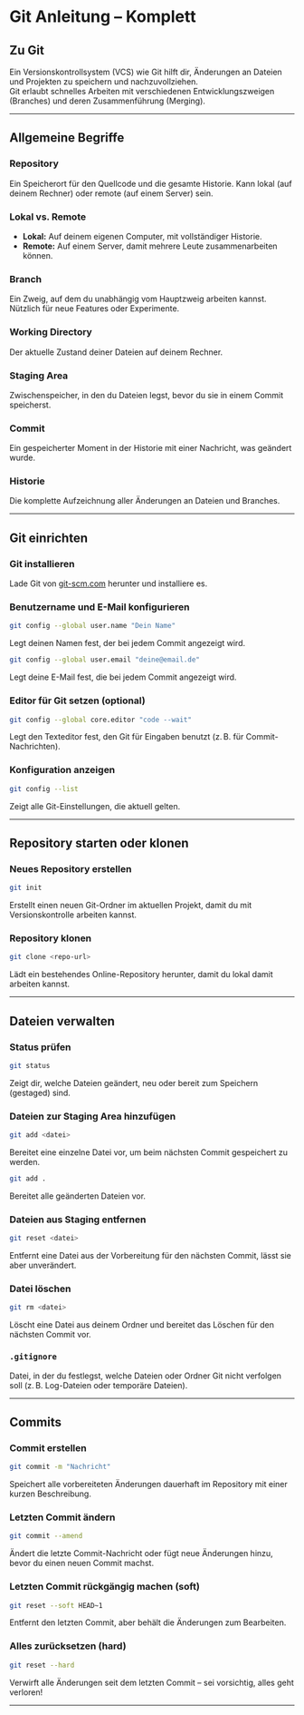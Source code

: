 # Git Anleitung – Komplett

## Zu Git

Ein Versionskontrollsystem (VCS) wie Git hilft dir, Änderungen an Dateien und Projekten zu speichern und nachzuvollziehen.  
Git erlaubt schnelles Arbeiten mit verschiedenen Entwicklungszweigen (Branches) und deren Zusammenführung (Merging).

---

## Allgemeine Begriffe

### Repository  
Ein Speicherort für den Quellcode und die gesamte Historie. Kann lokal (auf deinem Rechner) oder remote (auf einem Server) sein.

### Lokal vs. Remote  
- **Lokal:** Auf deinem eigenen Computer, mit vollständiger Historie.  
- **Remote:** Auf einem Server, damit mehrere Leute zusammenarbeiten können.

### Branch  
Ein Zweig, auf dem du unabhängig vom Hauptzweig arbeiten kannst. Nützlich für neue Features oder Experimente.

### Working Directory  
Der aktuelle Zustand deiner Dateien auf deinem Rechner.

### Staging Area  
Zwischenspeicher, in den du Dateien legst, bevor du sie in einem Commit speicherst.

### Commit  
Ein gespeicherter Moment in der Historie mit einer Nachricht, was geändert wurde.

### Historie  
Die komplette Aufzeichnung aller Änderungen an Dateien und Branches.

---

## Git einrichten

### Git installieren  
Lade Git von [git-scm.com](https://git-scm.com) herunter und installiere es.

### Benutzername und E-Mail konfigurieren  
```bash
git config --global user.name "Dein Name"
```
Legt deinen Namen fest, der bei jedem Commit angezeigt wird.
```bash
git config --global user.email "deine@email.de"
```
Legt deine E-Mail fest, die bei jedem Commit angezeigt wird.

### Editor für Git setzen (optional)  
```bash
git config --global core.editor "code --wait"
```
Legt den Texteditor fest, den Git für Eingaben benutzt (z. B. für Commit-Nachrichten).

### Konfiguration anzeigen  
```bash
git config --list
```
Zeigt alle Git-Einstellungen, die aktuell gelten.

---

## Repository starten oder klonen

### Neues Repository erstellen  
```bash
git init
```
Erstellt einen neuen Git-Ordner im aktuellen Projekt, damit du mit Versionskontrolle arbeiten kannst.

### Repository klonen  
```bash
git clone <repo-url>
```
Lädt ein bestehendes Online-Repository herunter, damit du lokal damit arbeiten kannst.

---

## Dateien verwalten

### Status prüfen  
```bash
git status
```
Zeigt dir, welche Dateien geändert, neu oder bereit zum Speichern (gestaged) sind.

### Dateien zur Staging Area hinzufügen  
```bash
git add <datei>
```
Bereitet eine einzelne Datei vor, um beim nächsten Commit gespeichert zu werden.
```bash
git add .
```
Bereitet alle geänderten Dateien vor.

### Dateien aus Staging entfernen  
```bash
git reset <datei>
```
Entfernt eine Datei aus der Vorbereitung für den nächsten Commit, lässt sie aber unverändert.

### Datei löschen  
```bash
git rm <datei>
```
Löscht eine Datei aus deinem Ordner und bereitet das Löschen für den nächsten Commit vor.

### `.gitignore`  
Datei, in der du festlegst, welche Dateien oder Ordner Git nicht verfolgen soll (z. B. Log-Dateien oder temporäre Dateien).

---

## Commits

### Commit erstellen  
```bash
git commit -m "Nachricht"
```
Speichert alle vorbereiteten Änderungen dauerhaft im Repository mit einer kurzen Beschreibung.

### Letzten Commit ändern  
```bash
git commit --amend
```
Ändert die letzte Commit-Nachricht oder fügt neue Änderungen hinzu, bevor du einen neuen Commit machst.

### Letzten Commit rückgängig machen (soft)  
```bash
git reset --soft HEAD~1
```
Entfernt den letzten Commit, aber behält die Änderungen zum Bearbeiten.

### Alles zurücksetzen (hard)  
```bash
git reset --hard
```
Verwirft alle Änderungen seit dem letzten Commit – sei vorsichtig, alles geht verloren!

---

